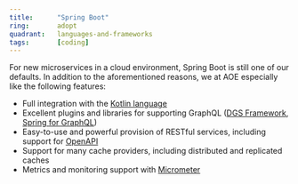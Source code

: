 ```yaml
---
title:      "Spring Boot"
ring:       adopt
quadrant:   languages-and-frameworks
tags:       [coding]
---
```


For new microservices in a cloud environment, Spring Boot is still one of our defaults. In addition to the aforementioned reasons, we at AOE especially like the following features:

- Full integration with the [Kotlin language](/languages-and-frameworks/kotlin/)
- Excellent plugins and libraries for supporting GraphQL ([DGS Framework](https://netflix.github.io/dgs/), [Spring for GraphQL](https://spring.io/projects/spring-graphql))
- Easy-to-use and powerful provision of RESTful services, including support for [OpenAPI](/tools/open-api/)
- Support for many cache providers, including distributed and replicated caches
- Metrics and monitoring support with [Micrometer](https://micrometer.io/)
